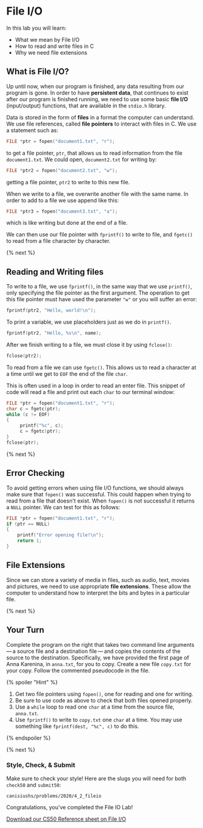 # File I/O

In this lab you will learn:

- What we mean by File I/O
- How to read and write files in C
- Why we need file extensions

## What is File I/O?

Up until now, when our program is finished, any data resulting from our program is gone. In order to have **persistent data**, that continues to exist after our program is finished running, we need to use some basic **file I/O** (input/output) functions, that are available in the `stdio.h` library.

Data is stored in the form of **files** in a format the computer can understand. We use file references, called **file pointers** to interact with files in C. We use a statement such as:

```c
FILE *ptr = fopen("document1.txt", "r");
```

to get a file pointer, `ptr`, that allows us to read information from the file `document1.txt`. We could open, `document2.txt` for writing by:

```c
FILE *ptr2 = fopen("document2.txt", "w");
```

getting a file pointer, `ptr2` to write to this new file.

When we write to a file, we overwrite another file with the same name. In order to add to a file we use append like this:

```c
FILE *ptr3 = fopen("document3.txt", "a");
```

which is like writing but done at the end of a file.

We can then use our file pointer with `fprintf()` to write to file, and `fgetc()` to read from a file character by character.

{% next %}

## Reading and Writing files

To write to a file, we use `fprintf()`, in the same way that we use `printf()`, only specifying the file pointer as the first argument. The operation to get this file pointer must have used the parameter `"w"` or you will suffer an error:

```c
fprintf(ptr2, "Hello, world!\n");
```

To print a variable, we use placeholders just as we do in `printf()`.

```c
fprintf(ptr2, "Hello, %s\n", name);
```

After we finish writing to a file, we must close it by using `fclose()`:

```c
fclose(ptr2);
```

To read from a file we can use `fgetc()`. This allows us to read a character at a time until we get to `EOF` the end of the file `char`.

This is often used in a loop in order to read an enter file. This snippet of code will read a file and print out each `char` to our terminal window:

```c
FILE *ptr = fopen("document1.txt", "r");
char c = fgetc(ptr);
while (c != EOF)
{
     printf("%c", c);
     c = fgetc(ptr);      
}
fclose(ptr);
```

{% next %}

## Error Checking

To avoid getting errors when using file I/O functions, we should always make sure that `fopen()` was successful. This could happen when trying to read from a file that doesn't exist. When `fopen()` is not successful it returns a `NULL` pointer. We can test for this as follows:

```c
FILE *ptr = fopen("document1.txt", "r");
if (ptr == NULL)
{
    printf("Error opening file!\n");
    return 1;  
}
```

## File Extensions

Since we can store a variety of media in files, such as audio, text, movies and pictures, we need to use appropriate **file extensions**. These allow the computer to understand how to interpret the bits and bytes in a particular file.

{% next %}

## Your Turn

Complete the program on the right that takes two command line arguments — a source file and a destination file — and copies the contents of the source to the destination. Specifically, we have provided the first page of Anna Karenina, in `anna.txt`, for you to copy. Create a new file `copy.txt` for your copy. Follow the commented pseudocode in the file.

{% spoiler "Hint" %}

1. Get two file pointers using `fopen()`, one for reading and one for writing.
2. Be sure to use code as above to check that both files opened properly.
3. Use a `while` loop to read one `char` at a time from the source file, `anna.txt`.
4. Use `fprintf()` to write to `copy.txt` one `char` at a time. You may use something like `fprintf(dest, "%c", c)` to do this.

{% endspoiler %}

{% next %}

### Style, Check, & Submit 

Make sure to check your style!  Here are the slugs you will need for both `check50` and `submit50`:

```
canisiushs/problems/2020/4_2_fileio
```

Congratulations, you've completed the File IO Lab!


[Download our CS50 Reference sheet on File I/O](https://ap.cs50.school/assets/pdfs/unit4/file_io.pdf)
